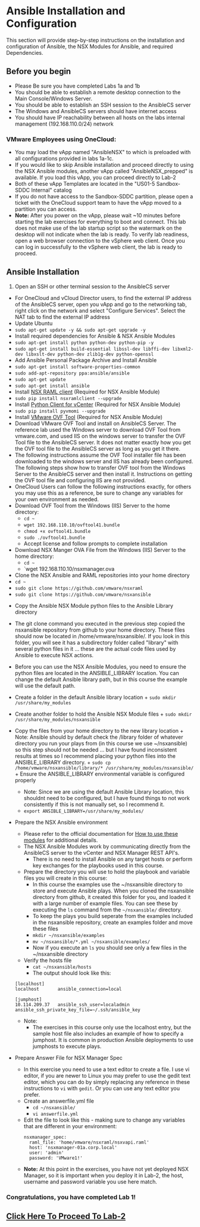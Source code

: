 # Ansible Installation and Configuration
This section will provide step-by-step instructions on the installation and configuration of Ansible, the NSX Modules for Ansible, and required Dependencies.

## Before you begin
-  Please Be sure you have completed Labs 1a and 1b
-  You should be able to establish a remote desktop connection to the Main Console/Windows Server.
-  You should be able to establish an SSH session to the AnsibleCS server
-  The Windows and AnsibleCS servers should have internet access
-  You should have IP reachability between all hosts on the labs internal management (192.168.110.0/24) network
### VMware Employees using OneCloud:
  -  You may load the vApp named "AnsibleNSX" to which is preloaded with all configurations provided in labs 1a-1c.
  -  If you would like to skip Ansible installation and proceed directly to using the NSX Ansible modules, another vApp called "AnsibleNSX_prepped" is available. If you load this vApp, you can proceed directly to Lab-2
  -  Both of these vApp Templates are located in the "US01-5 Sandbox-SDDC Internal" catalog
  -  If you do not have access to the Sandbox-SDDC partition, please open a ticket with the OneCloud support team to have the vApp moved to a partition you can access. 
  - __Note:__  After you power on the vApp, please wait ~10 minutes before starting the lab exercises for everything to boot and connect. This lab does not make use of the lab startup script so the watermark on the desktop will not indicate when the lab is ready. To verify lab readiness, open a web browser connection to the vSphere web client. Once you can log in successfully to the vSphere web client, the lab is ready to proceed.  

## Ansible Installation

1. Open an SSH or other terminal session to the AnsibleCS server
  - For OneCloud and vCloud Director users, to find the external IP address of the AnsibleCS server, open you vApp and go to the networking tab, right click on the network and select "Configure Services". Select the NAT tab to find the external IP address
-  Update Ubuntu
  - `sudo apt-get update -y && sudo apt-get upgrade -y`
-  Install required dependencies for Ansible & NSX Ansible Modules
  -  `sudo apt-get install python python-dev python-pip -y`
  -  `sudo apt-get install build-essential libssl-dev libffi-dev libxml2-dev libxslt-dev python-dev zlib1g-dev python-openssl`
-  Add Ansible Personal Package Archive and Install Ansible
  -  `sudo apt-get install software-properties-common`
  -  `sudo add-apt-repository ppa:ansible/ansible`
  -  `sudo apt-get update`
  -  `sudo apt-get install ansible`
-  Install [NSX RAML client]() (Required for NSX Ansible Module)
  -  `sudo pip install nsxramlclient --upgrade`
-  Install [Python Client for vCenter]() (Required for NSX Ansible Module)
  -  `sudo pip install pyvmomi --upgrade`
-  Install [VMware OVF Tool]() (Required for NSX Ansible Module)
  -  Download VMware OVF Tool and install on AnsibleCS Server. The reference lab used the Windows server to download OVF Tool from vmware.com, and used IIS on the windows server to transfer the OVF Tool file to the AnsibleCS server. It does not matter exactly how you get the OVF tool file to the AnsibleCS server as long as you get it there.
  - The following instructions assume the OVF Tool installer file has been downloaded to the windows server and IIS has already been configured. The following steps show how to transfer OVF tool from the Windows Server to the AnsibleCS server and then install it. Instructions on getting the OVF tool file and configuring IIS are not provided.
  - OneCloud Users can follow the following instructions exactly, for others you may use this as a reference, be sure to change any variables for your own environment as needed.
  - Download OVF Tool from the Windows (IIS) Server to the home directory:
    -  `cd ~`
    -  `wget 192.168.110.10/ovftool41.bundle`
    -  `chmod +x ovftool41.bundle`
    -  `sudo ./ovftool41.bundle`
    -  Accept license and follow prompts to complete installation
  - Download NSX Manger OVA File from the Windows (IIS) Server to the home directory:
    -  `cd ~`
    -  `wget 192.168.110.10/nsxmanager.ova
-  Clone the NSX Ansible and RAML repositories into your home directory
  -  `cd ~`
  -  `sudo git clone https://github.com/vmware/nsxraml`
  -  `sudo git clone https://github.com/vmware/nsxansible`
*  Copy the Ansible NSX Module python files to the Ansible Library directory
  -  The git clone command you executed in the previous step copied the nsxansible repository from github to your home directory. These files should now be located in /home/vmware/nsxansible/. If you look in this folder, you will see it has a subdirectory folder called "library" with several python files in it ... these are the actual code files used by Ansible to execute NSX actions. 
  -  Before you can use the NSX Ansible Modules, you need to ensure the python files are located in the ANSIBLE_LIBRARY location. You can change the default Ansible library path, but in this course the example will use the default path.
  -  Create a folder in the default Ansible library location
    +  `sudo mkdir /usr/share/my_modules`
  -  Create another folder to hold the Ansible NSX Module files
    +  `sudo mkdir /usr/share/my_modules/nsxansible`
  -  Copy the files from your home directory to the new library location
    +  Note: Ansible should by default check the /library folder of whatever directory you run your plays from (in this course we use ~/nsxansible) so this step should not be needed ... but I have found inconsistent results at times so I recommend placing your python files into the ANSIBLE_LIBRARY directory. 
    +  `sudo cp /home/vmware/nsxansible/library/* /usr/share/my_modules/nsxansible/`
    +  Ensure the ANSIBLE_LIBRARY environmental variable is configured properly
      *  Note: Since we are using the default Ansible Library location, this shouldnt need to be configured, but I have found things to not work consistently if this is not manually set, so I recommend it.
      *  `export ANSIBLE_LIBRARY=/usr/share/my_modules/`
- Prepare the NSX Ansible environment
  - Please refer to the official documentation for [How to use these modules](https://github.com/vmware/nsxansible#how-to-use-these-modules) for additional details.
  - The NSX Ansible Modules work by communicating directly from the AnsibleCS server to the vCenter and NSX Manager REST API's.
    - There is no need to install Ansible on any target hosts or perform key exchanges for the playbooks used in this course.
  - Prepare the directory you will use to hold the playbook and variable files you will create in this course:
    + In this course the examples use the ~/nsxansible directory to store and execute Ansible plays. When you cloned the nsxansible directory from github, it created this folder for you, and loaded it with a large number of example files. You can see these by executing the `ls` command from the `~/nsxansible/` directory. 
    + To keep the plays you build seperate from the examples included in the nsxansible repository, create an examples folder and move these files
    - `mkdir ~/nsxansible/examples`
    - `mv ~/nsxansible/*.yml ~/nsxansible/examples/`
    - Now if you execute an `ls` you should see only a few files in the ~/nsxansible directory
  - Verify the hosts file
    - `cat ~/nsxansible/hosts`
    - The output should look like this:


  ```
  [localhost]
  localhost       ansible_connection=local

  [jumphost]
  10.114.209.37   ansible_ssh_user=localadmin ansible_ssh_private_key_file=~/.ssh/ansible_key
  ```

  - Note:
    - The exercises in this course only use the localhost entry, but the sample host file also includes an example of how to specify a jumphost. It is common in production Ansible deployments to use jumphosts to execute plays.
+ Prepare Answer File for NSX Manager Spec
  * In this exercise you need to use a text editor to create a file. I use vi editor, if you are newer to Linux you may prefer to use the gedit text editor, which you can do by simply replacing any reference in these instructions to `vi` with `gedit`. Or you can use any text editor you prefer. 
  * Create an answerfile.yml file
    - `cd ~/nsxansible/`
    - `vi answerfile.yml`
  * Edit the file to look like this - making sure to change any variables that are different in your environment:
    ```
    nsxmanager_spec:
      raml_file: 'home/vmware/nsxraml/nsxvapi.raml'
      host: 'nsxmanager-01a.corp.local'
      user: 'admin'
      password: 'VMware1!'
    ```

  - __Note:__ At this point in the exercises, you have not yet deployed NSX Manager, so it is important when you deploy it in Lab-2, the host, username and password variable you use here match. 

### Congratulations, you have completed Lab 1!
## [Click Here To Proceed To Lab-2](../../Lab2-NSXDeploy/)

